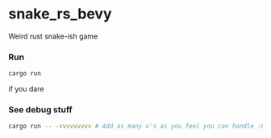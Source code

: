 # snake_rs_bevy
Weird rust snake-ish game
### Run

```bash
cargo run
```
if you dare


### See debug stuff


```bash
cargo run -- -vvvvvvvvv # Add as many v's as you feel you can handle :P
```
